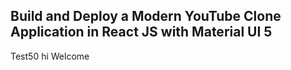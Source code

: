 ## Build and Deploy a Modern YouTube Clone Application in React JS with Material UI 5
Test50
hi
Welcome
